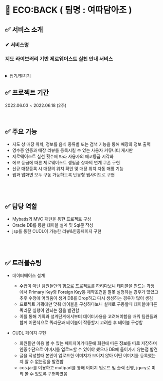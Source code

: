 # 🌱 ECO:BACK ( 팀명 : 여따담아조 )



## ✅ 서비스 소개
### ✔ 서비스명 
###     지도 라이브러리 기반 제로웨이스트 실천 안내 서비스

<br>

<details markdown="1">
<summary>접기/펼치기</summary>

### ✔서비스설명 

### 나도 제로웨이스트에 동참하고 싶어!!👨‍👩‍👦‍👦 나도 지구를 위한 용기를 가지고 싶어!!😎 

### 그 용기 저희 에코백과 함께 합시다.😍

* 쉽게 제로웨이스트 실천이 가능한 매장을 <strong>찾자!</strong><br>
* 집에있는 나만의 용기에 담아 맛있게 <strong>먹자!</strong><br>
* 제로웨이스트 인증하고 나만의 나무를 <strong>키우자!</strong><br>
* 쿠폰을 받아 제로웨이트 샵으로 가서 <strong>할인 받자!</strong><br>
* 우리 가게도 제로웨이스트 <strong>동참하자!</strong> <br><br>

### 🌎 지구를 지키자!!

* 가게명검색, 음식별 카테고리 선택으로 간편하게 제로웨이스트 매장 찾기
* 제로웨이스트 인증하면 자동으로 나무성장, 쿠폰으로 보상
* 제로웨이스트 샵에서 할인쿠폰 사용
* 새로운 제로웨이스트 매장 등록시 자동으로 지도에 추가

### 🥇 여러분도 함께 해요!!

<br>

## ✅ 기술스택
<table>
    <tr>
        <th>구분</th>
        <th>내용</th>
    </tr>
    <tr>
        <td>사용언어</td>
        <td>
            <img src="https://img.shields.io/badge/Java-007396?style=for-the-badge&logo=java&logoColor=white"/>
            <img src="https://img.shields.io/badge/HTML5-E34F26?style=for-the-badge&logo=HTML5&logoColor=white"/>
            <img src="https://img.shields.io/badge/CSS3-1572B6?style=for-the-badge&logo=CSS3&logoColor=white"/>
            <img src="https://img.shields.io/badge/JavaScript-F7DF1E?style=for-the-badge&logo=JavaScript&logoColor=white"/>
        </td>
    </tr>
    <tr>
        <td>라이브러리</td>
        <td>
            <img src="https://img.shields.io/badge/BootStrap-7952B3?style=for-the-badge&logo=BootStrap&logoColor=white"/>
            <img src="https://img.shields.io/badge/KakaoMap-FFCD00?style=for-the-badge&logo=Kakao&logoColor=white"/>
        </td>
    </tr>
    <tr>
        <td>개발도구</td>
        <td>
            <img src="https://img.shields.io/badge/Eclipse-2C2255?style=for-the-badge&logo=Eclipse&logoColor=white"/>
        </td>
    </tr>
    <tr>
        <td>서버환경</td>
        <td>
            <img src="https://img.shields.io/badge/Apache Tomcat-D22128?style=for-the-badge&logo=Apache Tomcat&logoColor=white"/>
        </td>
    </tr>
    <tr>
        <td>데이터베이스</td>
        <td>
            <img src="https://img.shields.io/badge/Oracle 11g-F80000?style=for-the-badge&logo=Oracle&logoColor=white"/>
        </td>
    </tr>
    <tr>
        <td>협업도구</td>
        <td>
            <img src="https://img.shields.io/badge/Git-F05032?style=for-the-badge&logo=Git&logoColor=white"/>
            <img src="https://img.shields.io/badge/GitHub-181717?style=for-the-badge&logo=GitHub&logoColor=white"/>
        </td>
    </tr>
</table>


<br><br>


## 📌 시스템 아키텍처 구조
![image](https://user-images.githubusercontent.com/103619605/182366619-1c5ad67d-7b9d-4844-bcef-00ca75498f61.png)
<br>
<br>
<br>


## 📌 SW유스케이스
![스크린샷(27)](https://user-images.githubusercontent.com/103619605/182365968-09e3e196-5797-4fec-9eab-765e8925c9b8.png)
<br>
<br>
<br>


## 📌 서비스 흐름도
![image](https://user-images.githubusercontent.com/103620466/182580307-90a17461-0e29-4e41-9769-78865495a7a7.png)
<br>
<br>
<br>


## 📌 ER다이어그램
![image](https://user-images.githubusercontent.com/103619605/182579207-e5070ca5-2cde-43d1-94f7-5414a2d56a9f.png)
<br>
<br>
<br>

## ✅ 화면 구성

### 회원가입 / 메인화면 / 사용자 튜토리얼 화면
![image](https://user-images.githubusercontent.com/103620466/182588812-326be119-90cb-4264-b3f1-bb7eb059888f.png)
<br>
<br>

### 매장 보기 화면 (전체 매장 / 카테고리 선택 / 매장명 검색)
![image](https://user-images.githubusercontent.com/103620466/182589092-43fdf433-026b-47da-9d48-a5c5105ecdf3.png)
<br>
<br>

### 커뮤니티 게시판 화면 / 리뷰 등록 / 리뷰 수정
![image](https://user-images.githubusercontent.com/103620466/182589351-00081d31-ca43-4193-9fb2-23fa1b506990.png)
<br>
<br>

### 등급 시각화 / 리워드 화면 / 신규 매장등록 화면
![image](https://user-images.githubusercontent.com/103620466/182589764-d97e7c59-957b-47aa-a884-1e62ba9cd57d.png)
<br>
<br>
<br>

## ✅ 팀원 역할
<table>
  <tr>
    <td align="center"><img src="https://item.kakaocdn.net/do/fd49574de6581aa2a91d82ff6adb6c0115b3f4e3c2033bfd702a321ec6eda72c" width="100" height="100"/></td>
    <td align="center"><img src="https://mb.ntdtv.kr/assets/uploads/2019/01/Screen-Shot-2019-01-08-at-4.31.55-PM-e1546932545978.png" width="100" height="100"/></td>
    <td align="center"><img src="https://mblogthumb-phinf.pstatic.net/20160127_177/krazymouse_1453865104404DjQIi_PNG/%C4%AB%C4%AB%BF%C0%C7%C1%B7%BB%C1%EE_%B6%F3%C0%CC%BE%F0.png?type=w2" width="100" height="100"/></td>
    <td align="center"><img src="https://i.pinimg.com/236x/ed/bb/53/edbb53d4f6dd710431c1140551404af9.jpg" width="100" height="100"/></td>
    <td align="center"><img src="https://pbs.twimg.com/media/B-n6uPYUUAAZSUx.png" width="100" height="100"/></td>
  </tr>
  <tr>
    <td align="center"><strong>김채윤</strong></td>
    <td align="center"><strong>최현우</strong></td>
    <td align="center"><strong>이상희</strong></td>
    <td align="center"><strong>유슬이</strong></td>
    <td align="center"><strong>김연이</strong></td>
  </tr>
  <tr>
    <td align="center"><b>Backend</b></td>
    <td align="center"><b>Backend</b></td>
    <td align="center"><b>Backend</b></td>
    <td align="center"><b>Frontend</b></td>
    <td align="center"><b>Frontend</b></td>
  </tr>
  <tr>
    <td align="center"><a href="https://github.com/Chaeyuny" target='_blank'>github</a></td>
    <td align="center"><a href="https://github.com/hyunUChoi" target='_blank'>github</a></td>
    <td align="center"><a href="https://github.com/run-acorn" target='_blank'>github</a></td>
    <td align="center"><a href="https://github.com/3susu3" target='_blank'>github</a></td>
    <td align="center"><a href="https://github.com/자신의username작성해주세요" target='_blank'>github</a></td>
  </tr>
</table>



</details>


## ✅ 프로젝트 기간
2022.06.03 ~ 2022.06.18 (2주)

<br>

## ✅ 주요 기능
* 지도 상 매장 위치, 정보를 음식 종류별 또는 검색 기능을 통해 매장의 정보 출력
* 영수증 인증과 매장 리뷰를 등록시킬 수 있는 사용자 커뮤니티 게시판
* 제로웨이스트 실천 횟수에 따라 사용자의 에코등급 시각화
* 에코 등급에 따른 제로웨이스트 생필품 샵과의 연계 쿠폰 구현
* 신규 매장등록 시 매장의 위치 확인 및 매장 위치 자동 매핑 기능
* 웹과 앱화면 모두 구동 가능하도록 반응형 웹사이트로 구현

<br>


<br>

## ✅ 담당 역할
- Mybatis와 MVC 패턴을 통한 프로젝트 구성
- Oracle DB를 통한 테이블 설계 및 Sql문 작성
- jsp를 통한 CUDL이 가능한 리뷰&인증페이지 구현

<br>
<br>

## ✅ 트러블슈팅
  
* 데이터베이스 설계
    - 수업이 아닌 팀원들만의 힘으로 프로젝트를 하려다보니 테이블을 만드는 과정에서 Primary Key와 Foreign Key등 제약조건을 잘못 설정하는 경우가 많았고 추후 수정에 어려움이 생겨 DB를 Drop하고 다시 생성하는 경우가 많이 생김
    - 프로젝트 기획에만 맞춰 테이블을 구성하다보니 실제로 구동할때 테이블에따른 쿼리문 실행이 안되는 점을 발견함
    - 이를 통해 기획과 설계단계에서부터 데이터사용을 고려해야함을 배워 팀원들과 함께 어떤식으로 쿼리문과 테이블이 작동할지 고려한 후 테이블 구성함
 
* CUDL 페이지 구현
    - 회원들만 이용 할 수 있는 페이지이기때문에 회원에 따른 정보를 따로 저장하며 인증수단으로 이미지를 업로드할 수 있어야 했으나 DB에 들어가지 않는점 발견 
    - 글을 작성할때 본인이 업로드한 이미지가 보이지 않아 어떤 이미지를 등록했는지 알 수 없는점을 발견함
    - cos.jar를 이용하고 mutipart를 통해 이미지 업로드 및 출력 진행, jqury로 미리 볼 수 있도록 구현하였음   
